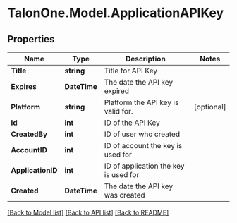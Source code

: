 
# TalonOne.Model.ApplicationAPIKey

## Properties

Name | Type | Description | Notes
------------ | ------------- | ------------- | -------------
**Title** | **string** | Title for API Key | 
**Expires** | **DateTime** | The date the API key expired | 
**Platform** | **string** | Platform the API key is valid for. | [optional] 
**Id** | **int** | ID of the API Key | 
**CreatedBy** | **int** | ID of user who created | 
**AccountID** | **int** | ID of account the key is used for | 
**ApplicationID** | **int** | ID of application the key is used for | 
**Created** | **DateTime** | The date the API key was created | 

[[Back to Model list]](../README.md#documentation-for-models)
[[Back to API list]](../README.md#documentation-for-api-endpoints)
[[Back to README]](../README.md)

